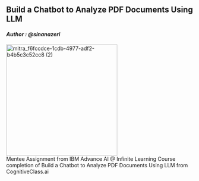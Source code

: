 ## Build a Chatbot to Analyze PDF Documents Using LLM
#### _Author : @sinanazeri_

<img width="299" alt="mitra_f6fccdce-1cdb-4977-adf2-b4b5c3c52cc8 (2)" src="https://github.com/Milkiiy/The-Art-of-Prompt-Engineering/assets/114728966/a04e511d-9e34-4c69-b6b8-135a14c7551f">
<br>
Mentee Assignment from IBM Advance AI @ Infinite Learning Course completion of Build a 
Chatbot to Analyze PDF Documents Using LLM from CognitiveClass.ai
